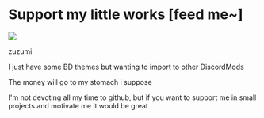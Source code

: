 # Support my little works [feed me~]

<a href="https://ko-fi.com/P5P5EI7GP"><img align="center" src="https://ko-fi.com/img/githubbutton_sm.svg"/></a>

zuzumi

I just have some BD themes but wanting to import to other DiscordMods

The money will go to my stomach i suppose

I'm not devoting all my time to github, but if you want to support me in small projects and motivate me it would be great
